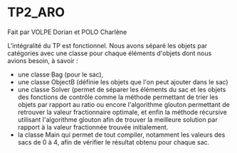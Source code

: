 # TP2_ARO
Fait par VOLPE Dorian et POLO Charlène


L'intégralité du TP est fonctionnel. 
Nous avons séparé les objets par catégories avec une classe pour chaque éléments d'objets dont nous avions besoin, à savoir :
  - une classe Bag (pour le sac),
  - une classe ObjectB (définie les objets que l'on peut ajouter dans le sac)
  - une classe Solver (permet de séparer les éléments du sac et les objets des fonctions de contrôle comme la méthode permettant de trier les objets par rapport au ratio
    ou encore l'algorithme glouton permettant de retrouver la valeur fractionnaire optimale, et enfin la méthode récursive utilisant l'algorithme glouton afin de trouver
    la meilleure solution par rapport à la valeur fractionnée trouvée initialement.
  - la classe Main qui permet de tout compiler, notamment les valeurs des sacs de 0 à 4, afin de vérifier le résultat obtenu pour chaque sac.
